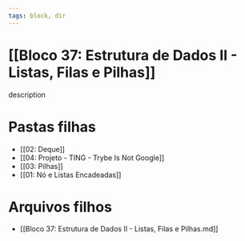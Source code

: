 ```yaml
---
tags: block, dir
---
```


# [[Bloco 37: Estrutura de Dados II - Listas, Filas e Pilhas]]

description

# Pastas filhas

- [[02: Deque]]
- [[04: Projeto - TING - Trybe Is Not Google]]
- [[03: Pilhas]]
- [[01: Nó e Listas Encadeadas]]

# Arquivos filhos

- [[Bloco 37: Estrutura de Dados II - Listas, Filas e Pilhas.md]]
